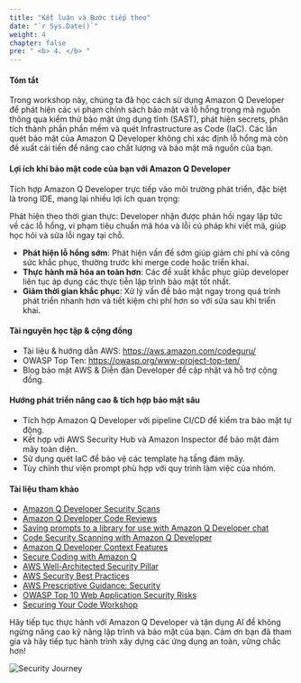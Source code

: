 ```yaml
---
title: "Kết luận và Bước tiếp theo"
date: "`r Sys.Date()`"
weight: 4
chapter: false
pre: " <b> 4. </b> "
---
```


#### Tóm tắt

Trong workshop này, chúng ta đã học cách sử dụng Amazon Q Developer để phát hiện các vi phạm chính sách bảo mật và lỗ hổng trong mã nguồn thông qua kiểm thử bảo mật ứng dụng tĩnh (SAST), phát hiện secrets, phân tích thành phần phần mềm và quét Infrastructure as Code (IaC). Các lần quét bảo mật của Amazon Q Developer không chỉ xác định lỗ hổng mà còn đề xuất cải tiến để nâng cao chất lượng và bảo mật mã nguồn của bạn.

#### Lợi ích khi bảo mật code của bạn với Amazon Q Developer

Tích hợp Amazon Q Developer trực tiếp vào môi trường phát triển, đặc biệt là trong IDE, mang lại nhiều lợi ích quan trọng:

Phát hiện theo thời gian thực: Developer nhận được phản hồi ngay lập tức về các lỗ hổng, vi phạm tiêu chuẩn mã hóa và lỗi cú pháp khi viết mã, giúp học hỏi và sửa lỗi ngay tại chỗ.

- **Phát hiện lỗ hổng sớm**: Phát hiện vấn đề sớm giúp giảm chi phí và công sức khắc phục, thường trước khi merge code hoặc triển khai.
- **Thực hành mã hóa an toàn hơn**: Các đề xuất khắc phục giúp developer liên tục áp dụng các thực tiễn lập trình bảo mật tốt nhất.
- **Giảm thời gian khắc phục**: Xử lý vấn đề bảo mật ngay trong quá trình phát triển nhanh hơn và tiết kiệm chi phí hơn so với sửa sau khi triển khai.

#### Tài nguyên học tập & cộng đồng

- Tài liệu & hướng dẫn AWS: https://aws.amazon.com/codeguru/
- OWASP Top Ten: https://owasp.org/www-project-top-ten/
- Blog bảo mật AWS & Diễn đàn Developer để cập nhật và hỗ trợ cộng đồng.

#### Hướng phát triển nâng cao & tích hợp bảo mật sâu

- Tích hợp Amazon Q Developer với pipeline CI/CD để kiểm tra bảo mật tự động.
- Kết hợp với AWS Security Hub và Amazon Inspector để bảo mật đám mây toàn diện.
- Sử dụng quét IaC để bảo vệ các template hạ tầng đám mây.
- Tùy chỉnh thư viện prompt phù hợp với quy trình làm việc của nhóm.

#### Tài liệu tham khảo

- [Amazon Q Developer Security Scans](https://docs.aws.amazon.com/amazonq/latest/qdeveloper-ug/security-scans.html)
- [Amazon Q Developer Code Reviews](https://docs.aws.amazon.com/amazonq/latest/qdeveloper-ug/code-reviews.html)
- [Saving prompts to a library for use with Amazon Q Developer chat](https://docs.aws.amazon.com/amazonq/latest/qdeveloper-ug/context-prompt-library.html)
- [Code Security Scanning with Amazon Q Developer](https://aws.amazon.com/vi/blogs/devops/code-security-scanning-with-amazon-q-developer/)
- [Amazon Q Developer Context Features](https://aws.amazon.com/vi/blogs/devops/amazon-q-developers-new-context-features/)
- [Secure Coding with Amazon Q](https://blog.getsetbuild.cloud/post/secure-coding-with-amazon-q/)
- [AWS Well-Architected Security Pillar](https://docs.aws.amazon.com/wellarchitected/latest/security-pillar/welcome.html)
- [AWS Security Best Practices](https://aws.amazon.com/vi/architecture/security-identity-compliance/?cards-all.sort-by=item.additionalFields.sortDate&cards-all.sort-order=desc&awsf.content-type=*all&awsf.methodology=*all)
- [AWS Prescriptive Guidance: Security](https://docs.aws.amazon.com/prescriptive-guidance/latest/security-reference-architecture/welcome.html)
- [OWASP Top 10 Web Application Security Risks](https://owasp.org/www-project-top-ten/)
- [Securing Your Code Workshop](https://catalog.us-east-1.prod.workshops.aws/workshops/fe2c944b-f014-44d6-a243-1fc2e30b5f73/en-US)

Hãy tiếp tục thực hành với Amazon Q Developer và tận dụng AI để không ngừng nâng cao kỹ năng lập trình và bảo mật của bạn. Cảm ơn bạn đã tham gia và hãy tiếp tục hành trình xây dựng các ứng dụng an toàn, vững chắc hơn!

![Security Journey](/images/7/conclusion-Amazon-Q.png)
